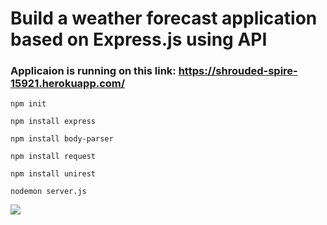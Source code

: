 # Build a weather forecast application based on Express.js using API

### Applicaion is running on this link: https://shrouded-spire-15921.herokuapp.com/

```npm init```

```npm install express```

```npm install body-parser```

```npm install request```

```npm install unirest```

```nodemon server.js```

![](Images/1.png)